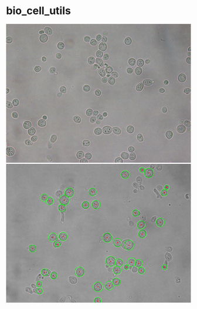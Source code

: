 # bio_cell_utils
![Input](/sample_images/2b.tif?raw=true&sanitize=true "Title")
![Result](/counted.png?raw=true "Cells Counted")
